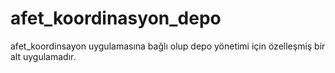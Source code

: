 # afet_koordinasyon_depo
afet_koordinsayon uygulamasına bağlı olup depo yönetimi için özelleşmiş bir alt uygulamadır. 
